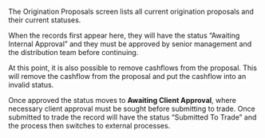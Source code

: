 The Origination Proposals screen lists all current origination proposals and their current statuses.  

When the records first appear here, they will have the status “Awaiting Internal Approval” and they must be approved by senior management and the distribution team before continuing.  

At this point, it is also possible to remove cashflows from the proposal. This will remove the cashflow from the proposal and put the cashflow into an invalid status.  

Once approved the status moves to **Awaiting Client Approval**, where necessary client approval must be sought before submitting to trade. Once submitted to trade the record will have the status “Submitted To Trade” and the process then switches to external processes.
